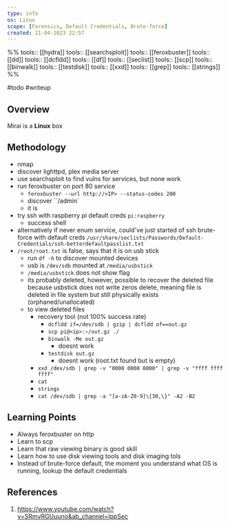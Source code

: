 ```yaml
---
type: info
os: Linux
scope: [Forensics, Default Credentials, Brute-force]
created: 21-04-2023 22:57
---
```

%%
tools:: [[hydra]]
tools:: [[searchsploit]]
tools:: [[feroxbuster]]
tools:: [[dd]]
tools:: [[dcfldd]]
tools:: [[df]]
tools:: [[seclist]]
tools:: [[scp]]
tools:: [[binwalk]]
tools:: [[testdisk]]
tools:: [[xxd]]
tools:: [[grep]]
tools:: [[strings]]
%%

#todo #writeup

## Overview
Mirai is a **Linux** box

## Methodology
- nmap
- discover lighttpd, plex media server
- use searchsploit to find vulns for services, but none work
- run feroxbuster on port 80 service
	- `feroxbuster --url http://<IP> --status-codes 200`
	- discover ``/admin`
	- it is 
- try ssh with raspberry pi default creds `pi:raspberry`
	- success shell
- alternatively if never enum service, could've just started of ssh brute-force with default creds `/usr/share/seclists/Passwords/Default-Credentials/ssh-betterdefaultpasslist.txt`
- `/root/root.txt` is false, says that it is on usb stick
	- run `df -h` to discover mounted devices
	- usb is `/dev/sdb` mounted at `/media/usbstick`
	- `/media/usbstick` does not show flag
	- its probably deleted, however, possible to recover the deleted file because usbstick does not write zeros delete, meaning file is deleted in file system but still physically exists (orphaned/unallocated)
	- to view deleted files
		- recovery tool (not 100% success rate)
			- `dcfldd if=/dev/sdb | gzip | dcfldd of==out.gz`
			- `scp pi@<ip>:~/out.gz ./`
			- `binwalk -Me out.gz`
				- doesnt work
			- `testdisk out.gz`
				- doesnt work (root.txt found but is empty)
		- `xxd /dev/sdb | grep -v "0000 0000 0000" | grep -v "ffff ffff ffff"` 
		- `cat`
		- `strings`
		- `cat /dev/sdb | grep -a "[a-zA-Z0-9]\{30,\}" -A2 -B2`

## Learning Points
- Always feroxbuster on http
- Learn to scp
- Learn that raw viewing binary is good skill
- Learn how to use disk viewing tools and disk imaging tols
- Instead of brute-force default, the moment you understand what OS is running, lookup the default credentials

## References
1. https://www.youtube.com/watch?v=SRmvRGUuuno&ab_channel=IppSec